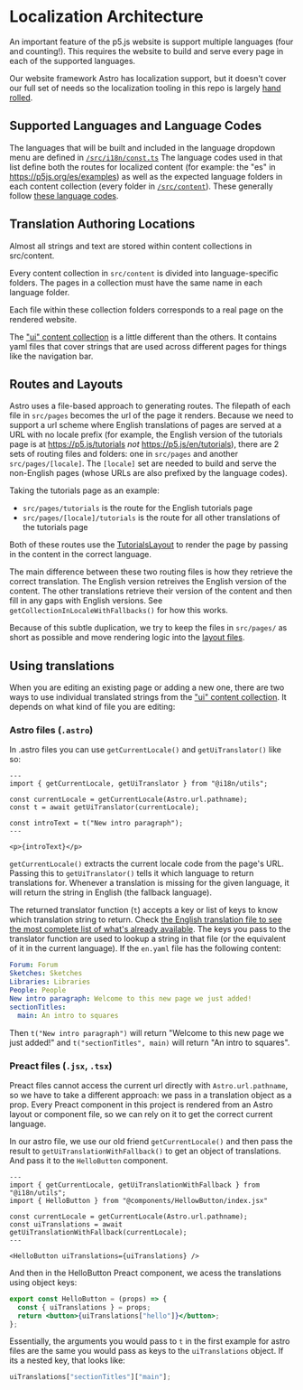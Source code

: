 # Localization Architecture

An important feature of the p5.js website is support multiple languages (four and counting!). This requires the website to build and serve every page in each of the supported languages.

Our website framework Astro has localization support, but it doesn't cover our full set of needs so the localization tooling in this repo is largely [hand rolled](https://www.quora.com/Computer-Science-Where-did-the-phrase-Roll-your-own-come-from-and-why-is-it-used-in-CS).

## Supported Languages and Language Codes

The languages that will be built and included in the language dropdown menu are defined in [`/src/i18n/const.ts`](/src/i18n/const.ts) The language codes used in that list define both the routes for localized content (for example: the "es" in https://p5js.org/es/examples) as well as the expected language folders in each content collection (every folder in [`/src/content`](/src/content)). These generally follow [these language codes](https://en.wikipedia.org/wiki/ISO_639-1).

## Translation Authoring Locations

Almost all strings and text are stored within content collections in src/content.

Every content collection in `src/content` is divided into language-specific folders. The pages in a collection must have the same name in each language folder.

Each file within these collection folders corresponds to a real page on the rendered website.

The ["ui" content collection](src/content/ui/) is a little different than the others. It contains yaml files that cover strings that are used across different pages for things like the navigation bar.

## Routes and Layouts

Astro uses a file-based approach to generating routes. The filepath of each file in `src/pages` becomes the url of the page it renders. Because we need to support a url scheme where English translations of pages are served at a URL with no locale prefix (for example, the English version of the tutorials page is at https://p5.js/tutorials _not_ https://p5.js/en/tutorials), there are 2 sets of routing files and folders: one in `src/pages` and another `src/pages/[locale]`. The `[locale]` set are needed to build and serve the non-English pages (whose URLs are also prefixed by the language codes).

Taking the tutorials page as an example:

- `src/pages/tutorials` is the route for the English tutorials page
- `src/pages/[locale]/tutorials` is the route for all other translations of the tutorials page

Both of these routes use the [TutorialsLayout](/src/layouts/TutorialsLayout.astro) to render the page by passing in the content in the correct language.

The main difference between these two routing files is how they retrieve the correct translation. The English version retreives the English version of the content. The other translations retrieve their version of the content and then fill in any gaps with English versions. See `getCollectionInLocaleWithFallbacks()` for how this works.

Because of this subtle duplication, we try to keep the files in `src/pages/` as short as possible and move rendering logic into the [layout files](/src/layouts/).

## Using translations

When you are editing an existing page or adding a new one, there are two ways to use individual translated strings from the ["ui" content collection](/src/content/ui/). It depends on what kind of file you are editing:

### Astro files (`.astro`)

In .astro files you can use `getCurrentLocale()` and `getUiTranslator()` like so:

```astro
---
import { getCurrentLocale, getUiTranslator } from "@i18n/utils";

const currentLocale = getCurrentLocale(Astro.url.pathname);
const t = await getUiTranslator(currentLocale);

const introText = t("New intro paragraph");
---

<p>{introText}</p>
```

`getCurrentLocale()` extracts the current locale code from the page's URL. Passing this to `getUiTranslator()` tells it which language to return translations for. Whenever a translation is missing for the given language, it will return the string in English (the fallback language).

The returned translator function (`t`) accepts a key or list of keys to know which translation string to return. Check [the English translation file to see the most complete list of what's already available](/src/content/ui/en.yaml). The keys you pass to the translator function are used to lookup a string in that file (or the equivalent of it in the current language). If the `en.yaml` file has the following content:

```yaml
Forum: Forum
Sketches: Sketches
Libraries: Libraries
People: People
New intro paragraph: Welcome to this new page we just added!
sectionTitles:
  main: An intro to squares
```

Then `t("New intro paragraph")` will return "Welcome to this new page we just added!" and `t("sectionTitles", main)` will return "An intro to squares".

### Preact files (`.jsx`, `.tsx`)

Preact files cannot access the current url directly with `Astro.url.pathname`, so we have to take a different approach: we pass in a translation object as a prop. Every Preact component in this project is rendered from an Astro layout or component file, so we can rely on it to get the correct current language.

In our astro file, we use our old friend `getCurrentLocale()` and then pass the result to `getUiTranslationWithFallback()` to get an object of translations. And pass it to the `HelloButton` component.

```astro
---
import { getCurrentLocale, getUiTranslationWithFallback } from "@i18n/utils";
import { HelloButton } from "@components/HellowButton/index.jsx"

const currentLocale = getCurrentLocale(Astro.url.pathname);
const uiTranslations = await getUiTranslationWithFallback(currentLocale);
---

<HelloButton uiTranslations={uiTranslations} />

```

And then in the HelloButton Preact component, we acess the translations using object keys:

```jsx
export const HelloButton = (props) => {
  const { uiTranslations } = props;
  return <button>{uiTranslations["hello"]}</button>;
};
```

Essentially, the arguments you would pass to `t` in the first example for astro files are the same you would pass as keys to the `uiTranslations` object. If its a nested key, that looks like:

```jsx
uiTranslations["sectionTitles"]["main"];
```
